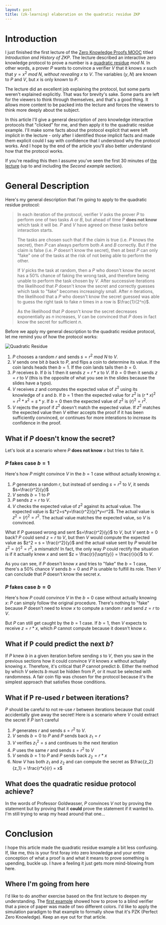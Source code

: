 ```yaml
---
layout: post
title: (zk-learning) elaboration on the quadratic residue ZKP
---
```


# Introduction

I just finished the first lecture of the [Zero Knowledge Proofs MOOC](https://zk-learning.org/) titled _Introduction and History of ZKP_.
The lecture described an interactive zero knowledge protocol to prove a number is a [quadratic residue](https://en.wikipedia.org/wiki/Quadratic_residue) $mod \> N$. In other words,
a prover $P$ wants to convince a verifier $V$ that it knows $x$ such that $y = x^2 \> mod \> N$, _without revealing_ $x$ to $V$. The variables $(y, N)$ are known to $P$ and $V$, but $x$ is only known to $P$.

The lecture did an excellent job explaining the protocol, but some parts weren't explained explicitly. That was for brevity's sake. Some parts are left for the viewers to think through themselves, and that's a good thing. It allows more content to be packed into the lecture and forces the viewers to 
think more deeply about the subject.

In this article I'll give a general description of zero knowledge interactive protocols that "clicked" for
me, and then apply it to the quadratic residue example. I'll make some facts about the protocol
explicit that were left implicit in the lecture - only after I identified those implicit facts and made them
explicit could I say with confidence that I understood why the protocol works. And I hope by the end of the
article you'll also better understand how that the protocol works.

If you're reading this then I assume you've seen the first 30 minutes of [the lecture](https://www.youtube.com/watch?v=uchjTIlPzFo) (up to and including the _Second example_ section).

# General Description
Here's my general description that I'm going to apply to the quadratic residue protocol: 

> In each iteration of the protocol, verifier $V$ asks the prover $P$ to perform one of two tasks $A$ or $B$, but ahead of time $P$ **does not know** which task it will be. $P$ and $V$ have agreed on these tasks before interaction starts.
>
> The tasks are chosen such that if the claim is true (i.e. $P$ knows the secret), then $P$ can always perform both $A$ and $B$ correctly. But if the claim is false (i.e. $P$ doesn't know the secret), then at best $P$ can only "fake" one of the tasks at the risk of not being able to perform the other.
> 
> If $V$ picks the task at random, then a $P$ who doesn't know the secret has a 50% chance
of faking the wrong task, and therefore being unable to perform the task chosen by $V$. After successive iterations the likelihood that $P$ doesn't know the secret and correctly guesses which task to "fake" becomes increasingly small. After $n$ iterations, the likelihood that a $P$ who doesn't know the secret guessed was able to guess the right task to fake $n$ times in a row is $\frac{1}{2^n}$.
>
> As the likelihood that $P$ doesn't know the secret decreases exponentially as $n$ increases, $V$ can be convinced that $P$ does in fact know the secret for sufficient $n$.

Before we apply my general description to the quadratic residue protocol, let me remind you of
how the protocol works:

![Quadratic Residue]({{site.baseurl}}/images/quadratic-residue.png)

1. $P$ chooses a random $r$ and sends $s=r^2 \> mod \> N$ to $V$.
2. $V$ sends one bit $b$ back to $P$, and flips a coin to
determine its value. If the coin lands heads then $b=1$. If the coin lands tails then $b=0$.
3. $P$ receives $b$. If $b$ is 1 then it sends $z=r*x$ to $V$. If $b=0$ then it sends $z=r$ to $V$ (this is the opposite of what you see in the slides because the slides have a typo).
4. $V$ receives $z$ and computes the expected value of $z^2$ using its knowledge of $s$ and $b$. If $b=1$ then the expected value for $z^2$ is $(r*x)^2 =r^2 * x^2 = s * y$. If $b=0$ then the expected value of $z^2$ is $(r)^2 = r^2$.
5. $V$ rejects the proof if $z^2$ doesn't match the expected value. If $z^2$ matches the expected value then $V$ either accepts the proof if it has been sufficiently convinced, or continues for more interations to increase its confidence in the proof.

## What if $P$ doesn't know the secret?
Let's look at a scenario where $P$ **does not know** $x$ but tries to fake it.

### $P$ fakes case $b=1$
Here's how $P$ might convince $V$ in the $b=1$ case without actually knowing $x$.
1. $P$ generates a random $r$, but instead of sending $s=r^2$ to $V$, it sends $s=\frac{r^2}{y}$
2. $V$ sends $b=1$ to $P$
3. $P$ sends $z=r$ to $V$.
4. $V$ checks the expected value of $z^2$ against its actual value. The expected value is $z^2=s*y=\frac{r^2}{y}*y=r^2$. The actual value is $z^2=(r)^2=r^2$. The actual value matches the expected value, so $V$ is convinced.

What if $P$ guessed wrong and sent $s=\frac{r^2}{y}$ to $V$, but $V$ sent $b=0$ back? $P$ could send $z = r$ to $V$, but then $V$ would compute the expected value as $z^2 = s = \frac{r^2}{y}$ and the actual value sent by $P$ would be $z^2 = (r)^2 = r^2$, a mismatch! In fact, the only way $P$
could rectify the situation is if it actually knew $x$ and sent $z = \frac{r}{\sqrt{y}} = \frac{r}{x}$ to $V$.

As you can see, if $P$ doesn't know $x$ and tries to "fake" the $b=1$ case, there's a 50% chance $V$ sends $b=0$ and $P$ is unable to fulfill its role. Then $V$ can conclude that $P$ doesn't know the secret $x$.

### $P$ fakes case $b=0$
Here's how $P$ could convince $V$ in the $b=0$ case without actually knowing $x$: $P$ can simply follow the original procedure. There's nothing to "fake" because $P$ doesn't need to know $x$ to compute a random $r$ and send $z=r$ to $V$.

But $P$ can still get caught by the $b=1$ case. If $b=1$, then $V$ expects to receive $z=r*x$, which $P$ cannot compute because it doesn't know $x$.

## What if P could predict the next $b$?
If $P$ knew $b$ in a given iteration before sending $s$ to $V$, then you saw in the previous sections how it
could convince $V$ it knows $x$ without actually knowing $x$. Therefore, it's critical that $P$ cannot predict $b$.
Either the method by which $V$ selects $b$ must be hidden from $P$, or it must be selected with randomness. A fair
coin flip was chosen for the protocol because it's the simplest approach that satisfies those conditions.

## What if P re-used $r$ between iterations?
$P$ should be careful to not re-use $r$ between iterations because that could accidentally give away the secret! Here is a scenario where $V$ could extract the secret if $P$ isn't careful

1. $P$ generates $r$ and sends $s = r^2$ to $V$.
2. $V$ sends $b=0$ to $P$ and $P$ sends back $z_1=r$
3. $V$ verifies $z_1^2 = s$ and continues to the next iteration
4. $P$ uses the same $r$ and sends $s = r^2$ to $V$
5. $V$ sends $b=1$ to $P$ and $P$ sends back $z_2=r*x$
6. Now $V$ has both $z_1$ and $z_2$ and can compute the secret as  $\frac{z_2}{z_1} = \frac{r*x}{r} = x$

## What does the quadratic residue protocol achieve?
In the words of Professor Goldwasser, $P$ convinces $V$ not by proving the statement but by proving that
it **could** prove the statement if it wanted to. I'm still trying to wrap my head around that one...

# Conclusion
I hope this article made the quadratic residue example a bit less confusing. If, like me, this is your first foray into zero knowledge and your entire conception of what a proof is and what it means to
prove something is upending, buckle up. I have a feeling it just gets more mind-blowing from here.

## Where I'm going from here
I'd like to do another exercise based on the first lecture to deepen my understanding. The [first example](https://youtu.be/uchjTIlPzFo?t=924) showed how to prove to a blind verifier that a piece of paper was made of two different colors. I'd like to apply the simulation paradigm to that example to formally show that it's PZK (Perfect Zero Knowledge). Keep an eye out for that article.